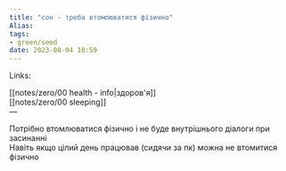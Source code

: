 ```yaml
---
title: "сон - треба втомлюватися фізично"
Alias: 
tags:
- green/seed
date: 2023-08-04 10:59
---
```

Links:  

[[notes/zero/00 health - info|здоров'я]]  
[[notes/zero/00 sleeping]]  
— 

Потрібно втомлюватися фізично і не буде внутрішнього діалоги при засинанні  
Навіть якщо цілий день працював (сидячи за пк) можна не втомитися фізично